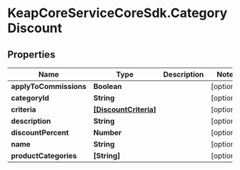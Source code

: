 # KeapCoreServiceCoreSdk.CategoryDiscount

## Properties

Name | Type | Description | Notes
------------ | ------------- | ------------- | -------------
**applyToCommissions** | **Boolean** |  | [optional] 
**categoryId** | **String** |  | [optional] 
**criteria** | [**[DiscountCriteria]**](DiscountCriteria.md) |  | [optional] 
**description** | **String** |  | [optional] 
**discountPercent** | **Number** |  | [optional] 
**name** | **String** |  | [optional] 
**productCategories** | **[String]** |  | [optional] 


